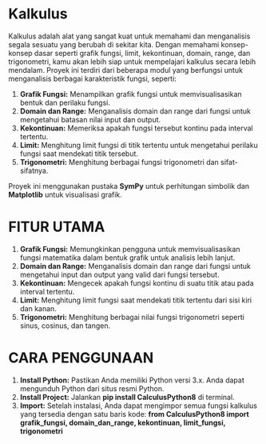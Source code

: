 # Kalkulus

Kalkulus adalah alat yang sangat kuat untuk memahami dan menganalisis segala sesuatu yang berubah di sekitar kita. Dengan memahami konsep-konsep dasar seperti grafik fungsi, limit, kekontinuan, domain, range, dan trigonometri, kamu akan lebih siap untuk mempelajari kalkulus secara lebih mendalam. Proyek ini terdiri dari beberapa modul yang berfungsi untuk menganalisis berbagai karakteristik fungsi, seperti:

1. **Grafik Fungsi:** Menampilkan grafik fungsi untuk memvisualisasikan bentuk dan perilaku fungsi.
2. **Domain dan Range:** Menganalisis domain dan range dari fungsi untuk mengetahui batasan nilai input dan output.
3. **Kekontinuan:** Memeriksa apakah fungsi tersebut kontinu pada interval tertentu.
4. **Limit:** Menghitung limit fungsi di titik tertentu untuk mengetahui perilaku fungsi saat mendekati titik tersebut.
5. **Trigonometri:** Menghitung berbagai fungsi trigonometri dan sifat-sifatnya.
   
Proyek ini menggunakan pustaka **SymPy** untuk perhitungan simbolik dan **Matplotlib** untuk visualisasi grafik.

# FITUR UTAMA 

1. **Grafik Fungsi:** Memungkinkan pengguna untuk memvisualisasikan fungsi matematika dalam bentuk grafik untuk analisis lebih lanjut.
2. **Domain dan Range:** Menganalisis domain dan range dari fungsi untuk mengetahui input dan output yang valid dari fungsi tersebut.
3. **Kekontinuan:** Mengecek apakah fungsi kontinu di suatu titik atau pada interval tertentu.
4. **Limit:** Menghitung limit fungsi saat mendekati titik tertentu dari sisi kiri dan kanan.
5. **Trigonometri:** Menghitung berbagai nilai fungsi trigonometri seperti sinus, cosinus, dan tangen.

# CARA PENGGUNAAN 

1. **Install Python:** Pastikan Anda memiliki Python versi 3.x. Anda dapat mengunduh Python dari situs resmi Python.
2. **Install Project:** Jalankan **pip install CalculusPython8** di terminal.
3. **Import:** Setelah instalasi, Anda dapat mengimpor semua fungsi kalkulus yang tersedia dengan satu baris kode:
   **from CalculusPython8 import grafik_fungsi, domain_dan_range, kekontinuan, limit_fungsi, trigonometri**


